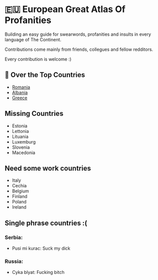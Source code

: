 # 🇪🇺 European Great Atlas Of Profanities
Building an easy guide for swearwords, profanities and insults in every language of The Continent.

Contributions come mainly from friends, collegues and fellow redditors.

Every contribution is welcome :)

## :tada: Over the Top Countries
  - [Romania](Romania.md)
  - [Albania](Albania.md)
  - [Greece](Greece.md)
    
## Missing Countries
 - Estonia
 - Lettonia
 - Lituania
 - Luxemburg 
 - Slovenia
 - Macedonia

## Need some work countries
  - Italy
  - Cechia
  - Belgium
  - Finland
  - Poland
  - Ireland

## Single phrase countries :(

### Serbia:
- Pusi mi kurac: Suck my dick

### Russia:
- Cyka blyat: Fucking bitch
